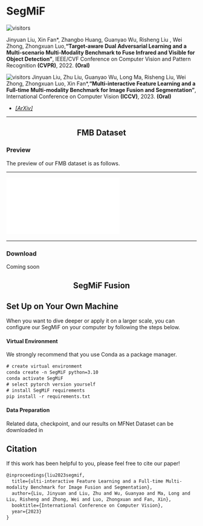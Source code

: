 # SegMiF


![visitors](https://visitor-badge.glitch.me/badge?page_id=JinyuanLiu-CV.TarDAL)

Jinyuan Liu, Xin Fan*, Zhangbo Huang, Guanyao Wu, Risheng Liu , Wei Zhong, Zhongxuan Luo,**“Target-aware Dual
Adversarial Learning and a Multi-scenario Multi-Modality Benchmark to Fuse Infrared and Visible for Object Detection”**,
IEEE/CVF Conference on Computer Vision and Pattern Recognition **(CVPR)**, 2022. **(Oral)**

![visitors](https://visitor-badge.glitch.me/badge?page_id=JinyuanLiu-CV.SegMiF)
Jinyuan Liu, Zhu Liu, Guanyao Wu, Long Ma, Risheng Liu, Wei Zhong, Zhongxuan Luo,  Xin Fan*,**“Multi-interactive Feature Learning and a Full-time Multi-modality Benchmark for Image Fusion and Segmentation”**, International Conference on Computer Vision **(ICCV)**, 2023. **(Oral)**

- [*[ArXiv]*](https://arxiv.org/abs/2308.02097)

---

<h2> <p align="center"> FMB Dataset </p> </h2>  

### Preview

The preview of our FMB dataset is as follows.

---

![preview](assets/overview.pdf)
 
---

### Download
Coming soon

<h2> <p align="center"> SegMiF Fusion </p> </h2>  

## Set Up on Your Own Machine

When you want to dive deeper or apply it on a larger scale, you can configure our SegMiF on your computer by following the steps below.

#### Virtual Environment

We strongly recommend that you use Conda as a package manager.

```shell
# create virtual environment
conda create -n SegMiF python=3.10
conda activate SegMiF
# select pytorch version yourself
# install SegMiF requirements
pip install -r requirements.txt
```

#### Data Preparation

Related data, checkpoint, and our results on MFNet Dataset can be downloaded in 


## Citation

If this work has been helpful to you, please feel free to cite our paper!

```
@inproceedings{liu2023segmif,
  title={ulti-interactive Feature Learning and a Full-time Multi-modality Benchmark for Image Fusion and Segmentation},
  author={Liu, Jinyuan and Liu, Zhu and Wu, Guanyao and Ma, Long and Liu, Risheng and Zhong, Wei and Luo, Zhongxuan and Fan, Xin},
  booktitle={International Conference on Computer Vision},
  year={2023}
}
```

